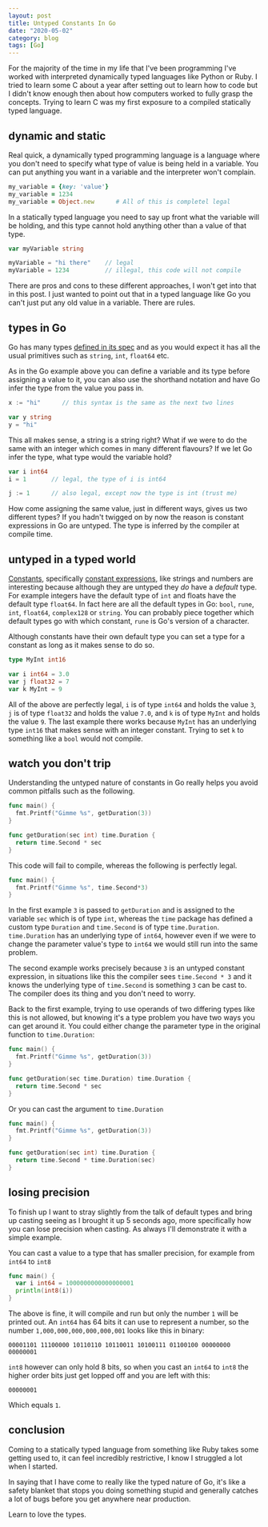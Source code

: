 ```yaml
---
layout: post
title: Untyped Constants In Go
date: "2020-05-02"
category: blog
tags: [Go]
---
```


For the majority of the time in my life that I've been programming I've worked
with interpreted dynamically typed languages like Python or Ruby. I tried to
learn some C about a year after setting out to learn how to code but I didn't
know enough then about how computers worked to fully grasp the concepts. Trying
to learn C was my first exposure to a compiled statically typed language.

## dynamic and static

Real quick, a dynamically typed programming language is a language where you
don't need to specify what type of value is being held in a variable. You can
put anything you want in a variable and the interpreter won't complain.

```ruby
my_variable = {key: 'value'}
my_variable = 1234
my_variable = Object.new      # All of this is completel legal
```

In a statically typed language you need to say up front what the variable will
be holding, and this type cannot hold anything other than a value of that type.

```go
var myVariable string

myVariable = "hi there"    // legal
myVariable = 1234          // illegal, this code will not compile
```

There are pros and cons to these different approaches, I won't get into that in
this post. I just wanted to point out that in a typed language like Go you can't
just put any old value in a variable. There are rules.

## types in Go

Go has many types [defined in its spec](https://golang.org/ref/spec#Types) and
as you would expect it has all the usual primitives such as `string`, `int`,
`float64` etc.

As in the Go example above you can define a variable and its type before
assigning a value to it, you can also use the shorthand notation and have Go
infer the type from the value you pass in.

```go
x := "hi"      // this syntax is the same as the next two lines

var y string
y = "hi"
```

This all makes sense, a string is a string right? What if we were to do the same
with an integer which comes in many different flavours? If we let Go infer the
type, what type would the variable hold?

```go
var i int64
i = 1       // legal, the type of i is int64

j := 1      // also legal, except now the type is int (trust me)
```

How come assigning the same value, just in different ways, gives us two
different types? If you hadn't twigged on by now the reason is constant
expressions in Go are untyped. The type is inferred by the compiler at compile
time.

## untyped in a typed world

[Constants](https://golang.org/ref/spec#Constants), specifically [constant
expressions](https://golang.org/ref/spec#Constant_expressions), like strings and
numbers are interesting because although they are untyped they _do_ have a
*default* type.  For example integers have the default type of `int` and floats
have the default type `float64`. In fact here are all the default types in Go:
`bool`, `rune`, `int`, `float64`, `complex128` or `string`. You can probably
piece together which default types go with which constant, `rune` is Go's
version of a character.

Although constants have their own default type you can set a type for a constant
as long as it makes sense to do so.

```go
type MyInt int16

var i int64 = 3.0
var j float32 = 7
var k MyInt = 9
```

All of the above are perfectly legal, `i` is of type `int64` and holds the value
`3`, `j` is of type `float32` and holds the value `7.0`, and `k` is of type
`MyInt` and holds the value `9`. The last example there works because `MyInt`
has an underlying type `int16` that makes sense with an integer constant. Trying
to set `k` to something like a `bool` would not compile.

## watch you don't trip

Understanding the untyped nature of constants in Go really helps you avoid
common pitfalls such as the following.

```go
func main() {
  fmt.Printf("Gimme %s", getDuration(3))
}

func getDuration(sec int) time.Duration {
  return time.Second * sec
}
```

This code will fail to compile, whereas the following is perfectly legal.

```go
func main() {
  fmt.Printf("Gimme %s", time.Second*3)
}
```

In the first example `3` is passed to `getDuration` and is assigned to the
variable `sec` which is of type `int`, whereas the `time` package has defined a
custom type `Duration` and `time.Second` is of type `time.Duration`.
`time.Duration` has an underlying type of `int64`, however even if we were to
change the parameter value's type to `int64` we would still run into the same
problem.

The second example works precisely because `3` is an untyped constant
expression, in situations like this the compiler sees `time.Second * 3` and it
knows the underlying type of `time.Second` is something `3` can be cast to. The
compiler does its thing and you don't need to worry.

Back to the first example, trying to use operands of two differing types like
this is not allowed, but knowing it's a type problem you have two ways you can
get around it. You could either change the parameter type in the original
function to `time.Duration`:

```go
func main() {
  fmt.Printf("Gimme %s", getDuration(3))
}

func getDuration(sec time.Duration) time.Duration {
  return time.Second * sec
}
```

Or you can cast the argument to `time.Duration`


```go
func main() {
  fmt.Printf("Gimme %s", getDuration(3))
}

func getDuration(sec int) time.Duration {
  return time.Second * time.Duration(sec)
}
```

## losing precision

To finish up I want to stray slightly from the talk of default types and bring
up casting seeing as I brought it up 5 seconds ago, more specifically how you
can lose precision when casting. As always I'll demonstrate it with a simple
example.

You can cast a value to a type that has smaller precision, for example from
`int64` to `int8`

```go
func main() {
  var i int64 = 1000000000000000001
  println(int8(i))
}
```

The above is fine, it will compile and run but only the number `1` will be
printed out. An `int64` has 64 bits it can use to represent a number, so the
number `1,000,000,000,000,000,001` looks like this in binary:

```
00001101 11100000 10110110 10110011 10100111 01100100 00000000 00000001
```

`int8` however can only hold 8 bits, so when you cast an `int64` to `int8` the higher
order bits just get lopped off and you are left with this:

```
00000001
```

Which equals `1`.

## conclusion

Coming to a statically typed language from something like Ruby takes some
getting used to, it can feel incredibly restrictive, I know I struggled a lot
when I started.

In saying that I have come to really like the typed nature of Go, it's like a
safety blanket that stops you doing something stupid and generally catches a lot
of bugs before you get anywhere near production.

Learn to love the types.
